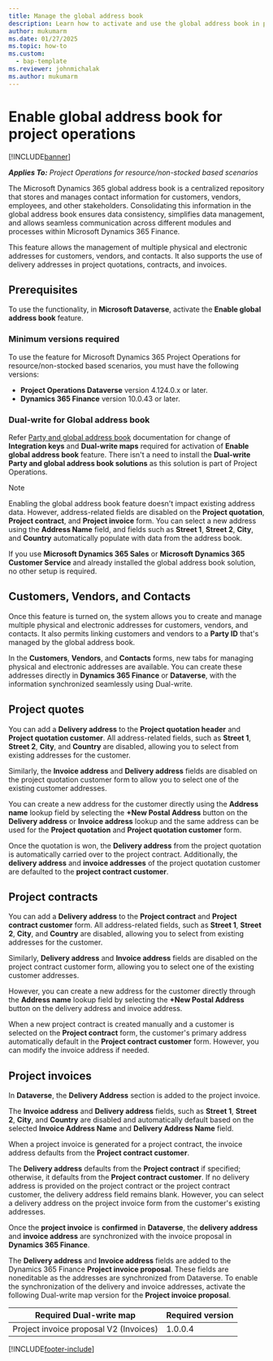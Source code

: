 ```yaml
---
title: Manage the global address book
description: Learn how to activate and use the global address book in project operations for resource based or nonstocked scenarios. 
author: mukumarm
ms.date: 01/27/2025
ms.topic: how-to
ms.custom: 
  - bap-template
ms.reviewer: johnmichalak
ms.author: mukumarm
---
```


# Enable global address book for project operations

[!INCLUDE[banner](../../includes/banner.md)]

_**Applies To:** Project Operations for resource/non-stocked based scenarios_

The Microsoft Dynamics 365 global address book is a centralized repository that stores and manages contact information for customers, vendors, employees, and other stakeholders. Consolidating this information in the global address book ensures data consistency, simplifies data management, and allows seamless communication across different modules and processes within Microsoft Dynamics 365 Finance.

This feature allows the management of multiple physical and electronic addresses for customers, vendors, and contacts. It also supports the use of delivery addresses in project quotations, contracts, and invoices.

## Prerequisites

To use the functionality, in **Microsoft Dataverse**, activate the **Enable global address book** feature.

### Minimum versions required

To use the feature for Microsoft Dynamics 365 Project Operations for resource/non-stocked based scenarios, you must have the following versions:

- **Project Operations Dataverse** version 4.124.0.x or later.
- **Dynamics 365 Finance** version 10.0.43 or later.

### Dual-write for Global address book 

Refer [Party and global address book](/dynamics365/fin-ops-core/dev-itpro/data-entities/dual-write/party-gab) documentation for change of **Integration keys** and **Dual-write maps** required for activation of **Enable global address book** feature. There isn't a need to install the **Dual-write Party and global address book solutions** as this solution is part of Project Operations.

> [!NOTE]
> Enabling the global address book feature doesn't impact existing address data. However, address-related fields are disabled on the **Project quotation**, **Project contract**, and **Project invoice** form. You can select a new address using the **Address Name** field, and fields such as **Street 1**, **Street 2**, **City**, and **Country** automatically populate with data from the address book.
> 
> If you use **Microsoft Dynamics 365 Sales** or **Microsoft Dynamics 365 Customer Service** and already installed the global address book solution, no other setup is required.

## Customers, Vendors, and Contacts

Once this feature is turned on, the system allows you to create and manage multiple physical and electronic addresses for customers, vendors, and contacts. It also permits linking customers and vendors to a **Party ID** that's managed by the global address book. 

In the **Customers**, **Vendors**, and **Contacts** forms, new tabs for managing physical and electronic addresses are available. You can create these addresses directly in **Dynamics 365 Finance** or **Dataverse**, with the information synchronized seamlessly using Dual-write.

## Project quotes

You can add a **Delivery address** to the **Project quotation header** and **Project quotation customer**. All address-related fields, such as **Street 1**, **Street 2**, **City**, and **Country** are disabled, allowing you to select from existing addresses for the customer. 

Similarly, the **Invoice address** and **Delivery address** fields are disabled on the project quotation customer form to allow you to select one of the existing customer addresses.

You can create a new address for the customer directly using the **Address name** lookup field by selecting the **+New Postal Address** button on the **Delivery address** or **Invoice address** lookup and the same address can be used for the **Project quotation** and **Project quotation customer** form.

Once the quotation is won, the **Delivery address** from the project quotation is automatically carried over to the project contract. 
Additionally, the **delivery address** and **invoice addresses** of the project quotation customer are defaulted to the **project contract customer**. 

## Project contracts

You can add a **Delivery address** to the **Project contract** and **Project contract customer** form. All address-related fields, such as  **Street 1**, **Street 2**, **City**, and **Country** are disabled, allowing you to select from existing addresses for the customer. 

Similarly, **Delivery address** and **Invoice address** fields are disabled on the project contract customer form, allowing you to select one of the existing customer addresses.

However, you can create a new address for the customer directly through the **Address name** lookup field by selecting the **+New Postal Address** button on the delivery address and invoice address. 

When a new project contract is created manually and a customer is selected on the **Project contract** form, the customer's primary address automatically default in the **Project contract customer** form. However, you can modify the invoice address if needed. 

## Project invoices

In **Dataverse**, the **Delivery Address** section is added to the project invoice. 

The **Invoice address** and **Delivery address** fields, such as **Street 1**, **Street 2**, **City**, and **Country** are disabled and automatically default based on the selected **Invoice Address Name** and **Delivery Address Name** field.

When a project invoice is generated for a project contract, the invoice address defaults from the **Project contract customer**. 

The **Delivery address** defaults from the **Project contract** if specified; otherwise, it defaults from the **Project contract customer**. If no delivery address is provided on the project contract or the project contract customer, the delivery address field remains blank. However, you can select a delivery address on the project invoice form from the customer's existing addresses.

Once the **project invoice** is **confirmed** in **Dataverse**, the **delivery address** and **invoice address** are synchronized with the invoice proposal in **Dynamics 365 Finance**.

The **Delivery address** and **Invoice address** fields are added to the Dynamics 365 Finance **Project invoice proposal**. These fields are noneditable as the addresses are synchronized from Dataverse. To enable the synchronization of the delivery and invoice addresses, activate the following Dual-write map version for the **Project invoice proposal**.

| Required Dual-write map | Required version |
|---|---|
| Project invoice proposal V2 (Invoices) | 1.0.0.4 |

[!INCLUDE[footer-include](../../includes/footer-banner.md)]
